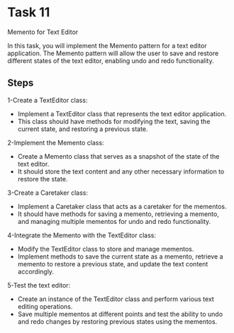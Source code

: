# Task 11

Memento for Text Editor

In this task, you will implement the Memento pattern for a text editor application. The Memento pattern will allow the user to save and restore different states of the text editor, enabling undo and redo functionality.

## Steps

1-Create a TextEditor class: 

* Implement a TextEditor class that represents the text editor application. 
* This class should have methods for modifying the text, saving the current state, and restoring a previous state.

2-Implement the Memento class: 

* Create a Memento class that serves as a snapshot of the state of the text editor. 
* It should store the text content and any other necessary information to restore the state.

3-Create a Caretaker class: 

* Implement a Caretaker class that acts as a caretaker for the mementos. 
* It should have methods for saving a memento, retrieving a memento, and managing multiple mementos for undo and redo functionality.

4-Integrate the Memento with the TextEditor class: 

* Modify the TextEditor class to store and manage mementos. 
* Implement methods to save the current state as a memento, retrieve a memento to restore a previous state, and update the text content accordingly.

5-Test the text editor: 

* Create an instance of the TextEditor class and perform various text editing operations. 
* Save multiple mementos at different points and test the ability to undo and redo changes by restoring previous states using the mementos.
